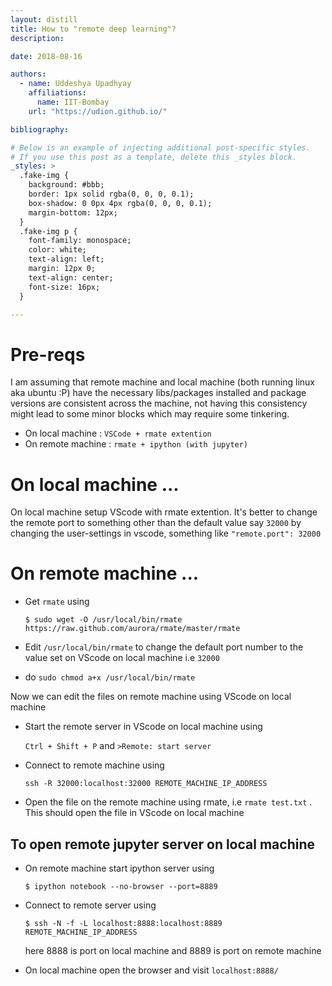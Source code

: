 ```yaml
---
layout: distill
title: How to "remote deep learning"?
description:

date: 2018-08-16

authors:
  - name: Uddeshya Upadhyay
    affiliations: 
      name: IIT-Bombay
    url: "https://udion.github.io/"

bibliography:

# Below is an example of injecting additional post-specific styles.
# If you use this post as a template, delete this _styles block.
_styles: >
  .fake-img {
    background: #bbb;
    border: 1px solid rgba(0, 0, 0, 0.1);
    box-shadow: 0 0px 4px rgba(0, 0, 0, 0.1);
    margin-bottom: 12px;
  }
  .fake-img p {
    font-family: monospace;
    color: white;
    text-align: left;
    margin: 12px 0;
    text-align: center;
    font-size: 16px;
  }

---
```


# Pre-reqs
I am assuming that remote machine and local machine (both running linux aka ubuntu :P) have the necessary libs/packages installed and package versions are consistent across the machine, not having this consistency might lead to some minor blocks which may require some tinkering.

* On local machine : `VSCode + rmate extention`
* On remote machine : `rmate + ipython (with jupyter)`

# On local machine ...
On local machine setup VScode with rmate extention. It's better to change the remote port to something other than the default value say `32000` by changing the user-settings in vscode, something like `"remote.port": 32000`

# On remote machine ...
* Get `rmate` using 

    ```
    $ sudo wget -O /usr/local/bin/rmate https://raw.github.com/aurora/rmate/master/rmate
    ```

* Edit `/usr/local/bin/rmate` to change the default port number to the value set on VScode on local machine i.e `32000`

* do `sudo chmod a+x /usr/local/bin/rmate`

Now we can edit the files on remote machine using VScode on local machine
    
* Start the remote server in VScode on local machine using 
    
    `Ctrl + Shift + P` and  `>Remote: start server`

* Connect to remote machine using 

    `ssh -R 32000:localhost:32000 REMOTE_MACHINE_IP_ADDRESS`

* Open the file on the remote machine using rmate, i.e `rmate test.txt` . This should open the file in VScode on local machine

## To open remote jupyter server on local machine
* On remote machine start ipython server using

    ```
    $ ipython notebook --no-browser --port=8889
    ```

* Connect to remote server using 

    ```
    $ ssh -N -f -L localhost:8888:localhost:8889 REMOTE_MACHINE_IP_ADDRESS
    ```
    here 8888 is port on local machine and 8889 is port on remote machine

* On local machine open the browser and visit `localhost:8888/`